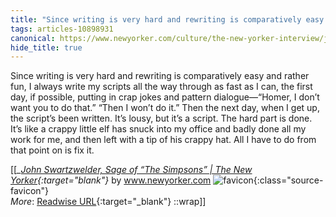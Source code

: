 ```yaml
---
title: "Since writing is very hard and rewriting is comparatively easy ..."
tags: articles-10898931
canonical: https://www.newyorker.com/culture/the-new-yorker-interview/john-swartzwelder-sage-of-the-simpsons
hide_title: true
---
```


Since writing is very hard and rewriting is comparatively easy and rather fun, I always write my scripts all the way through as fast as I can, the first day, if possible, putting in crap jokes and pattern dialogue—“Homer, I don’t want you to do that.” “Then I won’t do it.” Then the next day, when I get up, the script’s been written. It’s lousy, but it’s a script. The hard part is done. It’s like a crappy little elf has snuck into my office and badly done all my work for me, and then left with a tip of his crappy hat. All I have to do from that point on is fix it.


[[<cite>_[John Swartzwelder, Sage of “The Simpsons” | The New Yorker](https://www.newyorker.com/culture/the-new-yorker-interview/john-swartzwelder-sage-of-the-simpsons){:target="_blank"}_</cite> by www.newyorker.com ![favicon](https://s2.googleusercontent.com/s2/favicons?domain=www.newyorker.com){:class="source-favicon"}<br>
_More_: [Readwise URL](https://readwise.io/open/225837448){:target="_blank"}
::wrap]]